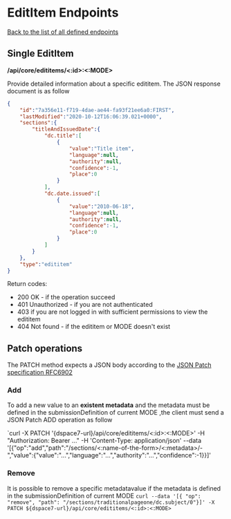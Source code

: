 # EditItem Endpoints
[Back to the list of all defined endpoints](endpoints.md)

## Single EditItem
**/api/core/edititems/<:id>:<:MODE>**

Provide detailed information about a specific edititem. The JSON response document is as follow
```json
{
	"id":"7a356e11-f719-4dae-ae44-fa93f21ee6a0:FIRST",
	"lastModified":"2020-10-12T16:06:39.021+0000",
	"sections":{
		"titleAndIssuedDate":{
			"dc.title":[
				{
					"value":"Title item",
					"language":null,
					"authority":null,
					"confidence":-1,
					"place":0
				}
			],
			"dc.date.issued":[
				{
					"value":"2010-06-18",
					"language":null,
					"authority":null,
					"confidence":-1,
					"place":0
				}
			]
		}
	},
	"type":"edititem"
}
```
Return codes:
* 200 OK - if the operation succeed
* 401 Unauthorized - if you are not authenticated
* 403 if you are not logged in with sufficient permissions to view the edititem
* 404 Not found - if the edititem or MODE doesn't exist


## Patch operations
The PATCH method expects a JSON body according to the [JSON Patch specification RFC6902](https://tools.ietf.org/html/rfc6902)

### Add
To add a new value to an **existent metadata**  and the metadata must be defined in the submissionDefinition of current MODE ,the client must send a JSON Patch ADD operation as follow

`curl -X PATCH '{dspace7-url}/api/core/edititems/<:id>:<:MODE>' -H "Authorization: Bearer ..." -H 'Content-Type: application/json' --data '[{"op":"add","path":"/sections/<:name-of-the-form>/<:metadata>/-","value":{"value":"...","language":"...","authority":"...","confidence":-1}}]'

### Remove
It is possible to remove a specific metadatavalue if the metadata is defined in the submissionDefinition of current MODE
`curl --data '[{ "op": "remove", "path": "/sections/traditionalpageone/dc.subject/0"}]' -X PATCH ${dspace7-url}/api/core/edititems/<:id>:<:MODE>`

